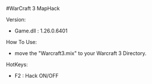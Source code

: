 #WarCraft 3 MapHack

Version:
- Game.dll : 1.26.0.6401

How To Use:
- move the "Warcraft3.mix" to your Warcraft 3 Directory.

HotKeys:
- F2 : Hack ON/OFF